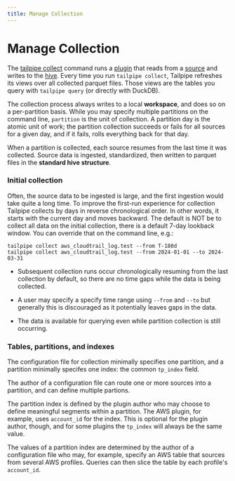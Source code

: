 ```yaml
---
title: Manage Collection
---
```


# Manage Collection

The [tailpipe collect](/docs/reference/cli/collect) command runs a [plugin](/docs/manage/plugin) that reads from a [source](/docs/manage/source) and writes to the [hive](/docs/manage/hive). Every time you run `tailpipe collect`, Tailpipe refreshes its views over all collected parquet files. Those views are the tables you query with `tailpipe query` (or directly with DuckDB).

The collection process always writes to a local **workspace**, and does so on a per-partition basis.  While you may specify multiple partitions on the command line, `partition` is the unit of collection.  A partition day is the atomic unit of work; the partition collection succeeds or fails for all sources for a given day, and if it fails, rolls everything back for that day.

When a partition is collected, each source resumes from the last time it was collected.  Source data is ingested, standardized, then written to parquet files in the **standard hive structure**.  

### Initial collection

Often, the source data to be ingested is large, and the first ingestion would take quite a long time. To improve the first-run experience for collection Tailpipe collects by days in reverse chronological order. In other words, it starts with the current day and moves backward. The default is NOT be to collect all data on the initial collection, there is a default 7-day lookback window. You can override that on the command line, e.g.:

```
tailpipe collect aws_cloudtrail_log.test --from T-180d
tailpipe collect aws_cloudtrail_log.test --from 2024-01-01 --to 2024-03-31
```

- Subsequent collection runs occur chronologically resuming from the last collection by default, so there are no time gaps while the data is being collected.

- A user may specify a specify time range using `--from` and `--to` but generally this is discouraged as it potentially leaves gaps in the data.

- The data is available for querying even while partition collection is still occurring.

### Tables, partitions, and indexes

The configuration file for collection minimally specifies one partition, and a partition minimally specifes one index: the common `tp_index` field. 

The author of a configuration file can route one or more sources into a partition, and can define multiple partions. 

The partition index is defined by the plugin author who may choose to define meaningful segments within a partition. The AWS plugin, for example, uses `account_id` for the index.  This is optional for the plugin author, though, and for some plugins the `tp_index` will always be the same value.

The values of a partition index are determined by the author of a configuration file who may, for example, specify an AWS table that sources from several AWS profiles. Queries can then slice the table by each profile's `account_id`.



